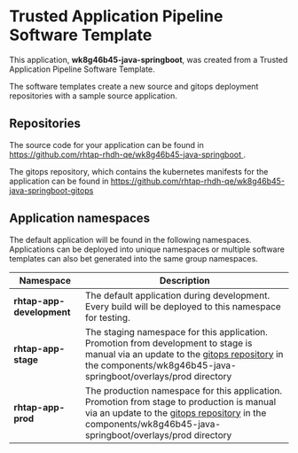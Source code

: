 # Trusted Application Pipeline Software Template

This application, **wk8g46b45-java-springboot**, was created from a Trusted Application Pipeline Software Template.

The software templates create a new source and gitops deployment repositories with a sample source application. 

## Repositories

The source code for your application can be found in [https://github.com/rhtap-rhdh-qe/wk8g46b45-java-springboot ](https://github.com/rhtap-rhdh-qe/wk8g46b45-java-springboot ).
 
The gitops repository, which contains the kubernetes manifests for the application can be found in 
[https://github.com/rhtap-rhdh-qe/wk8g46b45-java-springboot-gitops ](https://github.com/rhtap-rhdh-qe/wk8g46b45-java-springboot-gitops ) 

## Application namespaces 

The default application will be found in the following namespaces. Applications can be deployed into unique namespaces or multiple software templates can also bet generated into the same group namespaces.  

|  Namespace   |  Description   |  
| -------- | -------- |   
| **rhtap-app-development** | The default application during development. Every build will be deployed to this namespace for testing. | 
| **rhtap-app-stage** | The staging namespace for this application. Promotion from development to stage is manual via an update to the [gitops repository](https://github.com/rhtap-rhdh-qe/wk8g46b45-java-springboot-gitops ) in the components/wk8g46b45-java-springboot/overlays/prod directory |  
| **rhtap-app-prod** | The production namespace for this application. Promotion from stage to production is manual via an update to the [gitops repository](https://github.com/rhtap-rhdh-qe/wk8g46b45-java-springboot-gitops ) in the components/wk8g46b45-java-springboot/overlays/prod directory | 